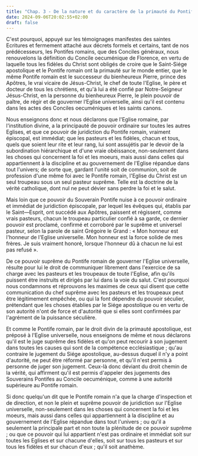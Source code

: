 ```yaml
---
title: "Chap. 3 - De la nature et du caractère de la primauté du Pontife romain"
date: 2024-09-06T20:02:55+02:00
draft: false
---
```



C'est pourquoi, appuyé sur les témoignages manifestes des saintes Ecritures et fermement attaché aux décrets formels et certains, tant de nos prédécesseurs, les Pontifes romains, que des Conciles généraux, nous renouvelons la définition du Concile oecuménique de Florence, en vertu de laquelle tous les fidèles du Christ sont obligés de croire que le Saint-Siége apostolique et le Pontife romain ont la primauté sur le monde entier, que le même Pontife romain est le successeur du bienheureux Pierre, prince des Apôtres, le vrai vicaire de Jésus-Christ, le chef de toute l'Eglise, le père et docteur de tous les chrétiens, et qu'à lui a été confié par Notre-Seigneur Jésus-Christ, en la personne du bienheureux Pierre, le plein pouvoir de paître, de régir et de gouverner l‘Eglise universelle, ainsi qu'il est contenu dans les actes des Conciles oecuméniques et les saints canons.

Nous enseignons donc et nous déclarons que l'Eglise romaine, par l'institution divine, a la principauté de pouvoir ordinaire sur toutes les autres Eglises, et que ce pouvoir de juridiction du Pontife romain, vraiment épiscopal, est immédiat; que les pasteurs et les fidèles, chacun et tous, quels que soient leur rite et leur rang, lui sont assujétis par le devoir de la subordination hiérarchique et d'une vraie obéissance, non-seulement dans les choses qui concernent la foi et les moeurs, mais aussi dans celles qui appartiennent à la discipline et au gouvernement de l'Eglise répandue dans tout l'univers; de sorte que, gardant l'unité soit de communion, soit de profession d'une même foi avec le Pontife romain, l'Eglise du Christ est un seul troupeau sous un seul pasteur suprême. Telle est la doctrine de la vérité catholique, dont nul ne peut dévier sans perdre la foi et le salut.

Mais loin que ce pouvoir du Souverain Pontife nuise à ce pouvoir ordinaire et immédiat de juridiction épiscopale, par lequel les évêques qui, établis par le Saint—Esprit, ont succédé aux Apôtres, paissent et régissent, comme vrais pasteurs, chacun le troupeau particulier confié à sa garde, ce dernier pouvoir est proclamé, confirmé et corroboré par le suprême et universel pasteur, selon la parole de saint Grégoire le Grand : « Mon honneur est l'honneur de l'Eglise universelle. Mon honneur est la force solide de mes frères. Je suis vraiment honoré, lorsque l'honneur dû à chacun ne lui est pas refusé ».

De ce pouvoir suprême du Pontife romain de gouverner l'Eglise universelle, résulte pour lui le droit de communiquer librement dans l'exercice de sa charge avec les pasteurs et les troupeaux de toute l'Eglise, afin qu'ils puissent étre instruits et dirigés par lui dans la voie du salut. C'est pourquoi nous condamnons et réprouvons les maximes de ceux qui disent que cette communication du chef suprême avec les pasteurs et les troupeaux peut être légitimement empêchée, ou qui la font dépendre du pouvoir séculier, prétendant que les choses établies par le Siége apostolique ou en vertu de son autorité n'ont de force et d'autorité que si elles sont confirmées par l'agrément de la puissance séculière.

Et comme le Pontife romain, par le droit divin de la primauté apostolique, est préposé à l'Eglise universelle, nous enseignons de même et nous déclarons qu'il est le juge suprême des fidèles et qu'on peut recourir à son jugement dans toutes les causes qui sont de la compétence ecclésiastique ; qu'au contraire le jugement du Siége apostolique, au-dessus duquel il n'y a point d'autorité, ne peut être réformé par personne, et qu'il n'est permis à personne de juger son jugement. Ceux-là donc déviant du droit chemin de la vérité, qui affirment qu'il est permis d'appeler des jugements des Souverains Pontifes au Concile oecuménique, comme à une autorité supérieure au Pontife romain.

Si donc quelqu'un dit que le Pontife romain n'a que la charge d'inspection et de direction, et non le plein et suprême pouvoir de juridiction sur l'Eglise universelle, non-seulement dans les choses qui concernent la foi et les moeurs, mais aussi dans celles qui appartiennent à la discipline et au gouvernement de l'Eglise répandue dans tout l'univers ; ou qu'il a seulement la principale part et non toute la plénitude de ce pouvoir suprême ; ou que ce pouvoir qui lui appartient n'est pas ordinaire et immédiat soit sur toutes les Eglises et sur chacune d'elles, soit sur tous les pasteurs et sur tous les fidèles et sur chacun d'eux ; qu'il soit anathème.

